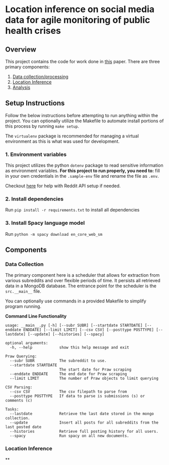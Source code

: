 # Location inference on social media data for agile monitoring of public health crises

## Overview
This project contains the code for work done in [this](https://arxiv.org/abs/2111.01778) paper. There are three primary components:
1. [Data collection/processing](#data-collection)
2. [Location Inference](#location-inference)
3. [Analysis](#analysis)

## Setup Instructions

Follow the below instructions before attempting to run anything within the project. You can optionally utilize the Makefile to automate install portions of this process by running `make setup`.

The `virtualenv` package is recommended for managing a virtual environment as this is what was used for development. 

### 1. Environment variables
This project utilizes the python `dotenv` package to read sensitive information as environment variables.  **For this project to run properly, you need to:** fill in your own credentials in the `.sample-env` file and rename the file as `.env`. 

Checkout [here](https://www.reddit.com/dev/api/oauth/) for help with Reddit API setup if needed.

### 2. Install dependencies
Run `pip install -r requirements.txt` to install all dependencies

### 3. Install Spacy language model
Run `python -m spacy download en_core_web_sm`

## Components
### Data Collection
The primary component here is a scheduler that allows for extraction from various subreddits and over flexible periods of time. It persists all retrieved data in a MongoDB database.  The entrance point for the scheduler is the `src.__main__` file.

You can optionally use commands in a provided Makefile to simplify program running.

**Command Line Functionality**

```
usage: __main__.py [-h] [--subr SUBR] [--startdate STARTDATE] [--enddate ENDDATE] [--limit LIMIT] [--csv CSV] [--posttype POSTTYPE] [--lastdate] [--update] [--histories] [--spacy]

optional arguments:
  -h, --help            show this help message and exit

Praw Querying:
  --subr SUBR           The subreddit to use.
  --startdate STARTDATE
                        The start date for Praw scraping
  --enddate ENDDATE     The end date for Praw scraping
  --limit LIMIT         The number of Praw objects to limit querying

CSV Parsing:
  --csv CSV             The csv filepath to parse from
  --posttype POSTTYPE   If data to parse is submissions (s) or comments (c)

Tasks:
  --lastdate            Retrieve the last date stored in the mongo collection.
  --update              Insert all posts for all subreddits from the last posted date
  --histories           Retrieve full posting history for all users.
  --spacy               Run spacy on all new documents.
```

### Location Inference

**
